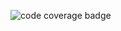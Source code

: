
![code coverage badge](https://github.com/hawkaii/learn-cicd-starter/actions/workflows/ci.yml/badge.svg)

